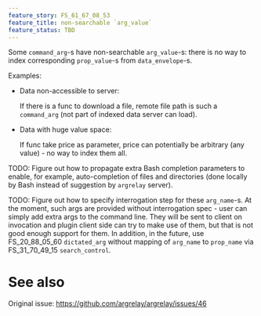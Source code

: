 ```yaml
---
feature_story: FS_61_67_08_53
feature_title: non-searchable `arg_value`
feature_status: TBD
---
```


Some `command_arg`-s have non-searchable `arg_value`-s:
there is no way to index corresponding `prop_value`-s from `data_envelope`-s.

Examples:

*   Data non-accessible to server:

    If there is a func to download a file,
    remote file path is such a `command_arg`
    (not part of indexed data server can load).

*   Data with huge value space:

    If func take price as parameter,
    price can potentially be arbitrary (any value) -
    no way to index them all.

TODO: Figure out how to propagate extra Bash completion parameters to enable, for example,
      auto-completion of files and directories (done locally by Bash instead of suggestion by `argrelay` server).

TODO: Figure out how to specify interrogation step for these `arg_name`-s.
      At the moment, such args are provided without interrogation spec - user can simply add extra args
      to the command line. They will be sent to client on invocation and plugin client side can try
      to make use of them, but that is not good enough support for them.
      In addition, in the future, use FS_20_88_05_60 `dictated_arg` without
      mapping of `arg_name` to `prop_name` via FS_31_70_49_15 `search_control`.

# See also

Original issue: https://github.com/argrelay/argrelay/issues/46

